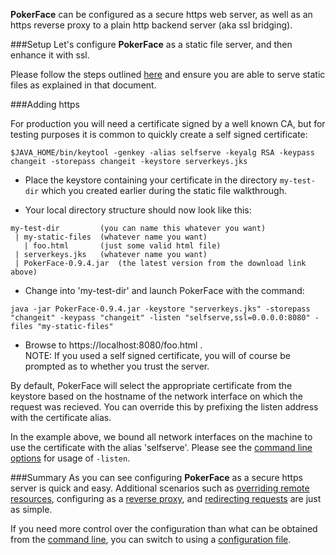 **PokerFace** can be configured as a secure https web server, as well as an https reverse proxy to a plain http backend server (aka ssl bridging).

###Setup
Let's configure **PokerFace** as a static file server, and then enhance it with ssl.

Please follow the steps outlined [here](./fileserver.html) and ensure you are able to serve static files as explained in that document.

###Adding https

For production you will need a certificate signed by a well known CA, but for testing purposes it is common to quickly create a self signed certificate:

```
$JAVA_HOME/bin/keytool -genkey -alias selfserve -keyalg RSA -keypass changeit -storepass changeit -keystore serverkeys.jks
```

* Place the keystore containing your certificate in the directory `my-test-dir` which you created earlier during the static file walkthrough.

* Your local directory structure should now look like this:

```
my-test-dir  		(you can name this whatever you want)
 | my-static-files	(whatever name you want)
   | foo.html		(just some valid html file)
 | serverkeys.jks	(whatever name you want)
 | PokerFace-0.9.4.jar  (the latest version from the download link above)
```
* Change into 'my-test-dir' and launch PokerFace with the command:

```
java -jar PokerFace-0.9.4.jar -keystore "serverkeys.jks" -storepass "changeit" -keypass "changeit" -listen "selfserve,ssl=0.0.0.0:8080" -files "my-static-files"
```

* Browse to https://localhost:8080/foo.html .  
NOTE: If you used a self signed certificate, you will of course be prompted as to whether you trust the server.

By default, PokerFace will select the appropriate certificate from the keystore based on the hostname of the network interface on which the request was recieved.  You can override this by prefixing the listen address with the certificate alias.  

In the example above, we bound all network interfaces on the machine to use the certificate with the alias 'selfserve'.  Please see the [command line options](./cmdlineopts.html) for usage of `-listen`.

###Summary
As you can see configuring **PokerFace** as a secure https server is quick and easy.  Additional scenarios such as [overriding remote resources](./fileserver.html), configuring as a [reverse proxy](./reverseproxy.html), and [redirecting requests](./abscripting.html) are just as simple.

If you need more control over the configuration than what can be obtained from the [command line](./cmdlineopts.html), you can switch to using a [configuration file](./configfile.html).
